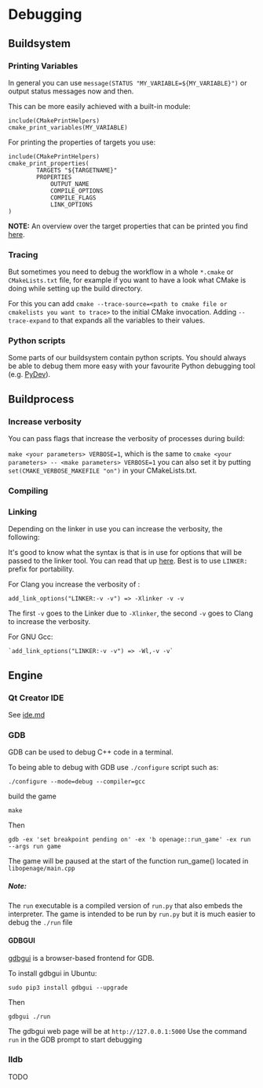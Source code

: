 # Debugging

## Buildsystem

### Printing Variables
In general you can use `message(STATUS "MY_VARIABLE=${MY_VARIABLE}")` or output status messages
now and then.

This can be more easily achieved with a built-in module:
```
include(CMakePrintHelpers)
cmake_print_variables(MY_VARIABLE)
```

For printing the properties of targets you use:
```
include(CMakePrintHelpers)
cmake_print_properties(
        TARGETS "${TARGETNAME}"
        PROPERTIES
            OUTPUT_NAME
            COMPILE_OPTIONS
            COMPILE_FLAGS
            LINK_OPTIONS
)
```

__NOTE:__ An overview over the target properties that can be printed you find [here](https://cmake.org/cmake/help/latest/manual/cmake-properties.7.html#target-properties).


### Tracing
But sometimes you need to debug the workflow in a whole `*.cmake` or `CMakeLists.txt` file,
for example if you want to have a look what CMake is doing while setting up the build directory.

For this you can add `cmake --trace-source=<path to cmake file or cmakelists you want to trace>` to the
initial CMake invocation. Adding `--trace-expand` to that expands all the variables to their values.

### Python scripts
Some parts of our buildsystem contain python scripts. You should always be able to debug them more easy
with your favourite Python debugging tool (e.g. [PyDev](https://www.pydev.org/)).

## Buildprocess

### Increase verbosity
You can pass flags that increase the verbosity of processes during build:


`make <your parameters> VERBOSE=1`, which is the same to `cmake <your parameters> -- <make parameters> VERBOSE=1`
you can also set it by putting `set(CMAKE_VERBOSE_MAKEFILE "on")` in your CMakeLists.txt.

### Compiling

### Linking

Depending on the linker in use you can increase the verbosity, the following:

It's good to know what the syntax is that is in use for options that will be passed to the linker tool.
You can read that up [here](https://cmake.org/cmake/help/latest/variable/CMAKE_LANG_LINKER_WRAPPER_FLAG.html).
Best is to use `LINKER:` prefix for portability.

For Clang you increase the verbosity of :

`add_link_options("LINKER:-v -v") => -Xlinker -v -v`

The first `-v` goes to the Linker due to `-Xlinker`, the second `-v` goes to Clang to increase the verbosity.


For GNU Gcc:
```
`add_link_options("LINKER:-v -v") => -Wl,-v -v`
```


## Engine
### Qt Creator IDE
See [ide.md](/doc/ide.md)
### GDB
GDB can be used to debug C++ code in a terminal.

To being able to debug with GDB use `./configure` script such as:
```
./configure --mode=debug --compiler=gcc
```
build the game
```
make
```
Then
```
gdb -ex 'set breakpoint pending on' -ex 'b openage::run_game' -ex run --args run game
```
The game will be paused at the start of the function run_game() located in `libopenage/main.cpp`

##### Note:
The `run` executable is a compiled version of `run.py` that also embeds the interpreter.
The game is intended to be run by `run.py` but it is much easier to debug the `./run` file

#### GDBGUI

[gdbgui](https://github.com/cs01/gdbgui) is a browser-based frontend for GDB.

To install gdbgui in Ubuntu:

```
sudo pip3 install gdbgui --upgrade
```
Then
```
gdbgui ./run
```
The gdbgui web page will be at `http://127.0.0.1:5000`
Use the command `run` in the GDB prompt to start debugging

### lldb
TODO
